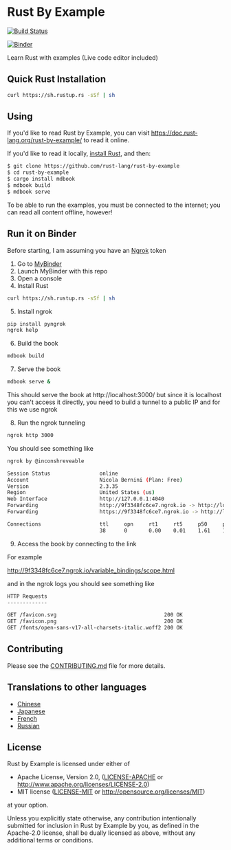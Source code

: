 # Rust By Example

[![Build Status][travis-badge]][travis-repo]

[![Binder](https://mybinder.org/badge_logo.svg)](https://mybinder.org/v2/gh/NicolaBernini/rust-by-example/HEAD)

[travis-badge]: https://travis-ci.com/rust-lang/rust-by-example.svg?branch=master
[travis-repo]: https://travis-ci.com/rust-lang/rust-by-example

Learn Rust with examples (Live code editor included)

## Quick Rust Installation 

```bash
curl https://sh.rustup.rs -sSf | sh
```

## Using

If you'd like to read Rust by Example, you can visit <https://doc.rust-lang.org/rust-by-example/>
to read it online.

If you'd like to read it locally, [install Rust], and then:

```bash
$ git clone https://github.com/rust-lang/rust-by-example
$ cd rust-by-example
$ cargo install mdbook
$ mdbook build
$ mdbook serve
```

[install Rust]: https://www.rust-lang.org/tools/install

To be able to run the examples, you must be connected to the internet; you can
read all content offline, however!



## Run it on Binder 

Before starting, I am assuming you have an [Ngrok](https://ngrok.com/) token 

1. Go to [MyBinder](https://mybinder.org/)
2. Launch MyBinder with this repo 
3. Open a console 
4. Install Rust 

```bash
curl https://sh.rustup.rs -sSf | sh
```


5. Install ngrok

```bash
pip install pyngrok
ngrok help
```


6. Build the book 

```bash
mdbook build
```


7. Serve the book 

```bash
mdbook serve & 
```

This should serve the book at http://localhost:3000/ but since it is localhost you can't access it directly, you need to build a tunnel to a public IP and for this we use ngrok 


8. Run the ngrok tunneling 

```bash
ngrok http 3000
```

You should see something like 

```bash
ngrok by @inconshreveable                                                                                  (Ctrl+C to quit)

Session Status                online
Account                       Nicola Bernini (Plan: Free)
Version                       2.3.35
Region                        United States (us)
Web Interface                 http://127.0.0.1:4040
Forwarding                    http://9f3348fc6ce7.ngrok.io -> http://localhost:3000
Forwarding                    https://9f3348fc6ce7.ngrok.io -> http://localhost:3000

Connections                   ttl     opn     rt1     rt5     p50     p90
                              38      0       0.00    0.01    1.61    17.29
```



9. Access the book by connecting to the link 

For example 

http://9f3348fc6ce7.ngrok.io/variable_bindings/scope.html

and in the ngrok logs you should see something like 


```bash
HTTP Requests
-------------

GET /favicon.svg                                   200 OK
GET /favicon.png                                   200 OK
GET /fonts/open-sans-v17-all-charsets-italic.woff2 200 OK
```


## Contributing

Please see the [CONTRIBUTING.md] file for more details.

[CONTRIBUTING.md]: https://github.com/rust-lang/rust-by-example/blob/master/CONTRIBUTING.md

## Translations to other languages

* [Chinese](https://github.com/rust-lang-cn/rust-by-example-cn)
* [Japanese](https://github.com/rust-lang-ja/rust-by-example-ja)
* [French](https://github.com/Songbird0/FR_RBE)
* [Russian](https://github.com/ruRust/rust-by-example)

## License

Rust by Example is licensed under either of

* Apache License, Version 2.0, ([LICENSE-APACHE](LICENSE-APACHE) or
  <http://www.apache.org/licenses/LICENSE-2.0>)
* MIT license ([LICENSE-MIT](LICENSE-MIT) or
  <http://opensource.org/licenses/MIT>)

at your option.

Unless you explicitly state otherwise, any contribution intentionally submitted
for inclusion in Rust by Example by you, as defined in the Apache-2.0 license, shall be
dually licensed as above, without any additional terms or conditions.
